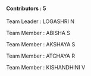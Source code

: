 #### Contributors : 5

Team Leader : LOGASHRI N<br>

Team Member : ABISHA S<br>

Team Member : AKSHAYA S<br>

Team Member : ATCHAYA R<br>

Team Member : KISHANDHINI V<br>